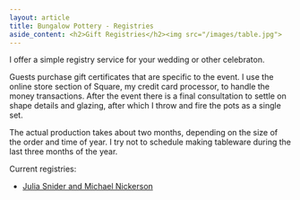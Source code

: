 ```yaml
---
layout: article
title: Bungalow Pottery - Registries
aside_content: <h2>Gift Registries</h2><img src="/images/table.jpg">
---
```


I offer a simple registry service for your wedding or other celebraton. 

Guests purchase gift certificates that are specific to the event.
I use the online store section of Square, 
my credit card processor, to handle the money transactions. 
After the event there is a final consultation 
to settle on shape details and glazing, after which I throw and fire the 
pots as a single set. 

The actual production takes about two months, depending on the size of the order and
time of year. I try not to schedule making tableware during the last three months of the year.

Current registries:

- [Julia Snider and Michael Nickerson](/registry/JuliaMike.html)

